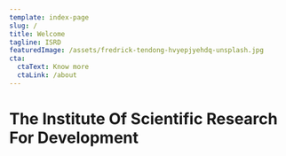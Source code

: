 ```yaml
---
template: index-page
slug: /
title: Welcome
tagline: ISRD
featuredImage: /assets/fredrick-tendong-hvyepjyehdq-unsplash.jpg
cta:
  ctaText: Know more
  ctaLink: /about
---
```


# The Institute Of Scientific Research For Development
